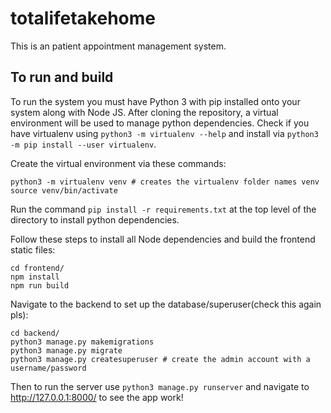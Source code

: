 # totalifetakehome

This is an patient appointment management system.

## To run and build

To run the system you must have Python 3 with pip installed onto your system along with Node JS. After cloning the repository, a virtual environment will be used to manage python dependencies. Check if you have virtualenv using `python3 -m virtualenv --help` and install via `python3 -m pip install --user virtualenv`.

Create the virtual environment via these commands:
```
python3 -m virtualenv venv # creates the virtualenv folder names venv
source venv/bin/activate
```

Run the command `pip install -r requirements.txt` at the top level of the directory to install python dependencies.

Follow these steps to install all Node dependencies and build the frontend static files:

```
cd frontend/
npm install
npm run build
```

Navigate to the backend to set up the database/superuser(check this again pls):

```
cd backend/
python3 manage.py makemigrations
python3 manage.py migrate
python3 manage.py createsuperuser # create the admin account with a username/password
```

Then to run the server use `python3 manage.py runserver` and navigate to http://127.0.0.1:8000/ to see the app work!